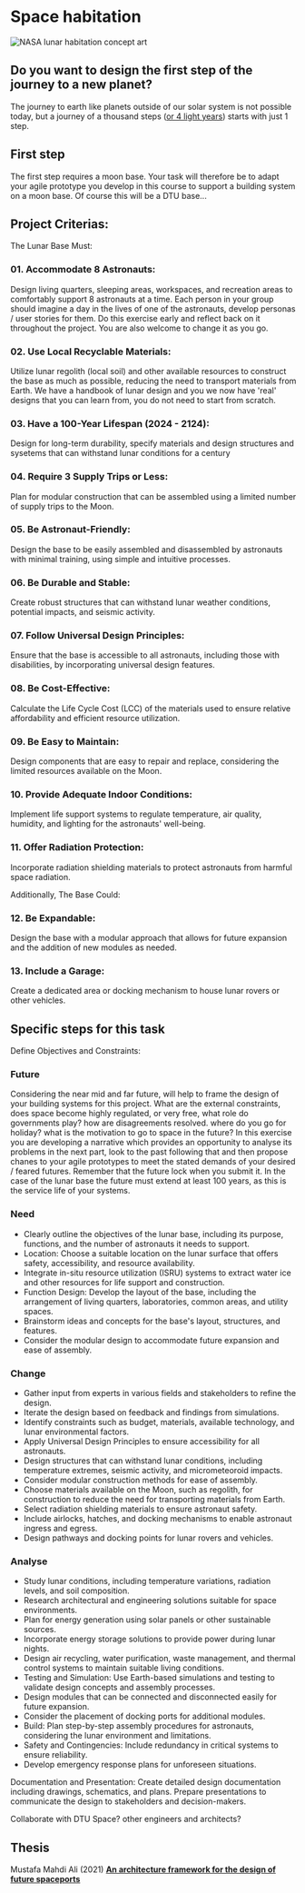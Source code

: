 # Space habitation
![NASA lunar habitation concept art](https://upload.wikimedia.org/wikipedia/commons/6/6b/Entering_a_Lunar_Outpost.jpg)
## Do you want to design the first step of the journey to a new planet? 

The journey to earth like planets outside of our solar system is not possible today, but a journey of a thousand steps ([or 4 light years]) starts with just 1 step.

## First step
The first step requires a moon base. Your task will therefore be to adapt your agile prototype you develop in this course to support a building system on a moon base.
Of course this will be a DTU base...

## Project Criterias: 

The Lunar Base Must:

### 01. Accommodate 8 Astronauts:
Design living quarters, sleeping areas, workspaces, and recreation areas to comfortably support 8 astronauts at a time. Each person in your group should imagine a day in the lives of one of the astronauts, develop personas / user stories for them. Do this exercise early and reflect back on it throughout the project. You are also welcome to change it as you go.

### 02. Use Local Recyclable Materials:
Utilize lunar regolith (local soil) and other available resources to construct the base as much as possible, reducing the need to transport materials from Earth. We have a handbook of lunar design and you we now have 'real' designs that you can learn from, you do not need to start from scratch.

### 03. Have a 100-Year Lifespan (2024 - 2124):
Design for long-term durability, specify materials and design structures and sysetems that can withstand lunar conditions for a century

### 04. Require 3 Supply Trips or Less:
Plan for modular construction that can be assembled using a limited number of supply trips to the Moon.

### 05. Be Astronaut-Friendly:
Design the base to be easily assembled and disassembled by astronauts with minimal training, using simple and intuitive processes.

### 06. Be Durable and Stable:
Create robust structures that can withstand lunar weather conditions, potential impacts, and seismic activity.

### 07. Follow Universal Design Principles:
Ensure that the base is accessible to all astronauts, including those with disabilities, by incorporating universal design features.

### 08. Be Cost-Effective:
Calculate the Life Cycle Cost (LCC) of the materials used to ensure relative affordability and efficient resource utilization.

### 09. Be Easy to Maintain:
Design components that are easy to repair and replace, considering the limited resources available on the Moon.

### 10. Provide Adequate Indoor Conditions:
Implement life support systems to regulate temperature, air quality, humidity, and lighting for the astronauts' well-being.

### 11. Offer Radiation Protection:
Incorporate radiation shielding materials to protect astronauts from harmful space radiation.

Additionally, The Base Could:

### 12. Be Expandable:
Design the base with a modular approach that allows for future expansion and the addition of new modules as needed.

### 13. Include a Garage:
Create a dedicated area or docking mechanism to house lunar rovers or other vehicles.

## Specific steps for this task

Define Objectives and Constraints:

### Future
Considering the near mid and far future, will help to frame the design of your building systems for this project. What are the external constraints, does space become highly regulated, or very free, what role do governments play? how are disagreements resolved. where do you go for holiday? what is the motivation to go to space in the future? In this exercise you are developing a narrative which provides an opportunity to analyse its problems in the next part, look to the past following that and then propose chanes to your agile prototypes to meet the stated demands of your desired / feared futures. Remember that the future lock when you submit it. In the case of the lunar base the future must extend at least 100 years, as this is the service life of your systems.

### Need
* Clearly outline the objectives of the lunar base, including its purpose, functions, and the number of astronauts it needs to support.
* Location: Choose a suitable location on the lunar surface that offers safety, accessibility, and resource availability.
* Integrate in-situ resource utilization (ISRU) systems to extract water ice and other resources for life support and construction.
* Function Design: Develop the layout of the base, including the arrangement of living quarters, laboratories, common areas, and utility spaces.
* Brainstorm ideas and concepts for the base's layout, structures, and features.
* Consider the modular design to accommodate future expansion and ease of assembly.

### Change
* Gather input from experts in various fields and stakeholders to refine the design.
* Iterate the design based on feedback and findings from simulations.
* Identify constraints such as budget, materials, available technology, and lunar environmental factors.
* Apply Universal Design Principles to ensure accessibility for all astronauts.
* Design structures that can withstand lunar conditions, including temperature extremes, seismic activity, and micrometeoroid impacts.
* Consider modular construction methods for ease of assembly.
* Choose materials available on the Moon, such as regolith, for construction to reduce the need for transporting materials from Earth.
* Select radiation shielding materials to ensure astronaut safety.
* Include airlocks, hatches, and docking mechanisms to enable astronaut ingress and egress.
* Design pathways and docking points for lunar rovers and vehicles.

### Analyse
* Study lunar conditions, including temperature variations, radiation levels, and soil composition.
* Research architectural and engineering solutions suitable for space environments.
* Plan for energy generation using solar panels or other sustainable sources.
* Incorporate energy storage solutions to provide power during lunar nights.
* Design air recycling, water purification, waste management, and thermal control systems to maintain suitable living conditions.
* Testing and Simulation: Use Earth-based simulations and testing to validate design concepts and assembly processes.
* Design modules that can be connected and disconnected easily for future expansion.
* Consider the placement of docking ports for additional modules.
* Build: Plan step-by-step assembly procedures for astronauts, considering the lunar environment and limitations.
* Safety and Contingencies: Include redundancy in critical systems to ensure reliability.
* Develop emergency response plans for unforeseen situations.

Documentation and Presentation:
Create detailed design documentation including drawings, schematics, and plans.
Prepare presentations to communicate the design to stakeholders and decision-makers.

Collaborate with DTU Space? other engineers and architects?

[or 4 light years]: https://exoplanets.nasa.gov/resources/2211/proxima-b-3d-model/#:~:text=At%20only%20four%20light%2Dyears,orbits%20a%20M%2Dtype%20star.

## Thesis
Mustafa Mahdi Ali (2021) [**An architecture framework for the design of future spaceports**](https://findit.dtu.dk/en/catalog/617a8516d9001d01645dddcb)
